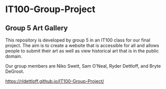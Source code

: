 # IT100-Group-Project

## Group 5 Art Gallery
 
This repository is developed by group 5 in an IT100 class for our final project. The aim is to create a website that is accessible for all and allows people to submit their art as well as view historical art that is in the public domain. 

Our group members are Niko Swett, Sam O'Neal, Ryder Dettloff, and Bryte DeGroot.

https://rldettloff.github.io/IT100-Group-Project/
